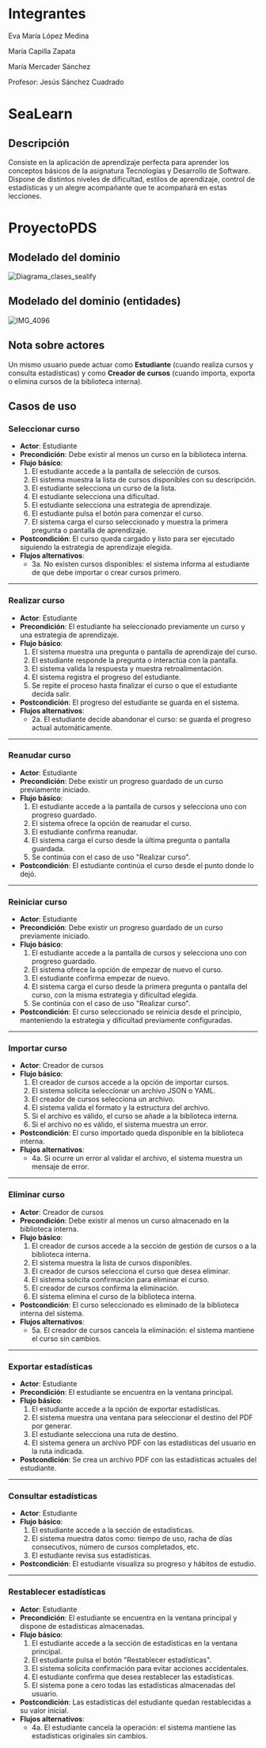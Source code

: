 # Integrantes

Eva María López Medina

María Capilla Zapata

María Mercader Sánchez

Profesor: Jesús Sánchez Cuadrado

# SeaLearn

## Descripción

Consiste en la aplicación de aprendizaje perfecta para aprender los conceptos básicos de la asignatura Tecnologías y Desarrollo de Software. Dispone de distintos niveles de dificultad, estilos de aprendizaje, control de estadísticas y un alegre acompañante que te acompañará en estas lecciones.

# ProyectoPDS

## Modelado del dominio

![Diagrama_clases_sealify](https://github.com/user-attachments/assets/c98fcb03-696d-41f4-b362-624e2ceb719d)

## Modelado del dominio (entidades)

![IMG_4096](https://github.com/user-attachments/assets/77f74fa6-6172-443d-bfa5-78d592bbe27c)

## Nota sobre actores

Un mismo usuario puede actuar como **Estudiante** (cuando realiza cursos y consulta estadísticas) y como **Creador de cursos** (cuando importa, exporta o elimina cursos de la biblioteca interna).

## Casos de uso

### Seleccionar curso

- **Actor**: Estudiante
- **Precondición**: Debe existir al menos un curso en la biblioteca interna.
- **Flujo básico**:
  1. El estudiante accede a la pantalla de selección de cursos.
  2. El sistema muestra la lista de cursos disponibles con su descripción.
  3. El estudiante selecciona un curso de la lista.
  4. El estudiante selecciona una dificultad.
  5. El estudiante selecciona una estrategia de aprendizaje.
  6. El estudiante pulsa el botón para comenzar el curso.
  7. El sistema carga el curso seleccionado y muestra la primera pregunta o pantalla de aprendizaje.
- **Postcondición**: El curso queda cargado y listo para ser ejecutado siguiendo la estrategia de aprendizaje elegida.
- **Flujos alternativos**:
  - 3a. No existen cursos disponibles: el sistema informa al estudiante de que debe importar o crear cursos primero.

---

### Realizar curso

- **Actor**: Estudiante
- **Precondición**: El estudiante ha seleccionado previamente un curso y una estrategia de aprendizaje.
- **Flujo básico**:
  1. El sistema muestra una pregunta o pantalla de aprendizaje del curso.
  2. El estudiante responde la pregunta o interactúa con la pantalla.
  3. El sistema valida la respuesta y muestra retroalimentación.
  4. El sistema registra el progreso del estudiante.
  5. Se repite el proceso hasta finalizar el curso o que el estudiante decida salir.
- **Postcondición**: El progreso del estudiante se guarda en el sistema.
- **Flujos alternativos**:
  - 2a. El estudiante decide abandonar el curso: se guarda el progreso actual automáticamente.

---

### Reanudar curso

- **Actor**: Estudiante
- **Precondición**: Debe existir un progreso guardado de un curso previamente iniciado.
- **Flujo básico**:
  1. El estudiante accede a la pantalla de cursos y selecciona uno con progreso guardado.
  2. El sistema ofrece la opción de reanudar el curso.
  3. El estudiante confirma reanudar.
  4. El sistema carga el curso desde la última pregunta o pantalla guardada.
  5. Se continúa con el caso de uso "Realizar curso".
- **Postcondición**: El estudiante continúa el curso desde el punto donde lo dejó.

---

### Reiniciar curso

- **Actor**: Estudiante
- **Precondición**: Debe existir un progreso guardado de un curso previamente iniciado.
- **Flujo básico**:
  1. El estudiante accede a la pantalla de cursos y selecciona uno con progreso guardado.
  2. El sistema ofrece la opción de empezar de nuevo el curso.
  3. El estudiante confirma empezar de nuevo.
  4. El sistema carga el curso desde la primera pregunta o pantalla del curso, con la misma estrategia y dificultad elegida.
  5. Se continúa con el caso de uso "Realizar curso".
- **Postcondición**: El curso seleccionado se reinicia desde el principio, manteniendo la estrategia y dificultad previamente configuradas.

---

### Importar curso

- **Actor**: Creador de cursos
- **Flujo básico**:
  1. El creador de cursos accede a la opción de importar cursos.
  2. El sistema solicita seleccionar un archivo JSON o YAML.
  3. El creador de cursos selecciona un archivo.
  4. El sistema valida el formato y la estructura del archivo.
  5. Si el archivo es válido, el curso se añade a la biblioteca interna.
  6. Si el archivo no es válido, el sistema muestra un error.
- **Postcondición**: El curso importado queda disponible en la biblioteca interna.
- **Flujos alternativos**:
  - 4a. Si ocurre un error al validar el archivo, el sistema muestra un mensaje de error.

---

### Eliminar curso

- **Actor**: Creador de cursos
- **Precondición**: Debe existir al menos un curso almacenado en la biblioteca interna.
- **Flujo básico**:
  1. El creador de cursos accede a la sección de gestión de cursos o a la biblioteca interna.
  2. El sistema muestra la lista de cursos disponibles.
  3. El creador de cursos selecciona el curso que desea eliminar.
  4. El sistema solicita confirmación para eliminar el curso.
  5. El creador de cursos confirma la eliminación.
  6. El sistema elimina el curso de la biblioteca interna.
- **Postcondición**: El curso seleccionado es eliminado de la biblioteca interna del sistema.
- **Flujos alternativos**:
  - 5a. El creador de cursos cancela la eliminación: el sistema mantiene el curso sin cambios.

---

### Exportar estadísticas

- **Actor**: Estudiante
- **Precondición**: El estudiante se encuentra en la ventana principal.
- **Flujo básico**:
  1. El estudiante accede a la opción de exportar estadísticas.
  2. El sistema muestra una ventana para seleccionar el destino del PDF por generar.
  3. El estudiante selecciona una ruta de destino.
  4. El sistema genera un archivo PDF con las estadísticas del usuario en la ruta indicada.
- **Postcondición**: Se crea un archivo PDF con las estadísticas actuales del estudiante.

---

### Consultar estadísticas

- **Actor**: Estudiante
- **Flujo básico**:
  1. El estudiante accede a la sección de estadísticas.
  2. El sistema muestra datos como: tiempo de uso, racha de días consecutivos, número de cursos completados, etc.
  3. El estudiante revisa sus estadísticas.
- **Postcondición**: El estudiante visualiza su progreso y hábitos de estudio.

---

### Restablecer estadísticas

- **Actor**: Estudiante
- **Precondición**: El estudiante se encuentra en la ventana principal y dispone de estadísticas almacenadas.
- **Flujo básico**:
  1. El estudiante accede a la sección de estadísticas en la ventana principal.
  2. El estudiante pulsa el botón "Restablecer estadísticas".
  3. El sistema solicita confirmación para evitar acciones accidentales.
  4. El estudiante confirma que desea restablecer las estadísticas.
  5. El sistema pone a cero todas las estadísticas almacenadas del usuario.
- **Postcondición**: Las estadísticas del estudiante quedan restablecidas a su valor inicial.
- **Flujos alternativos**:
  - 4a. El estudiante cancela la operación: el sistema mantiene las estadísticas originales sin cambios.
